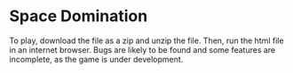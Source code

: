 Space Domination
============

To play, download the file as a zip and unzip the file. Then, run the html file in an internet browser.
Bugs are likely to be found and some features are incomplete, as the game is under development.
